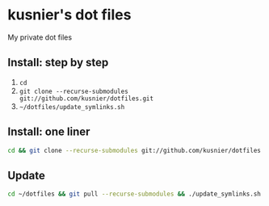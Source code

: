 # kusnier's dot files
My private dot files

## Install: step by step

1. `cd`
2. `git clone --recurse-submodules git://github.com/kusnier/dotfiles.git`
3. `~/dotfiles/update_symlinks.sh`

## Install: one liner
```bash
cd && git clone --recurse-submodules git://github.com/kusnier/dotfiles.git && ~/dotfiles/update_symlinks.sh
```

## Update
```bash
cd ~/dotfiles && git pull --recurse-submodules && ./update_symlinks.sh
```
